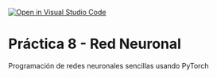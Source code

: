 [![Open in Visual Studio Code](https://classroom.github.com/assets/open-in-vscode-f059dc9a6f8d3a56e377f745f24479a46679e63a5d9fe6f495e02850cd0d8118.svg)](https://classroom.github.com/online_ide?assignment_repo_id=6516227&assignment_repo_type=AssignmentRepo)
# Práctica 8 - Red Neuronal

Programación de redes neuronales sencillas usando PyTorch
